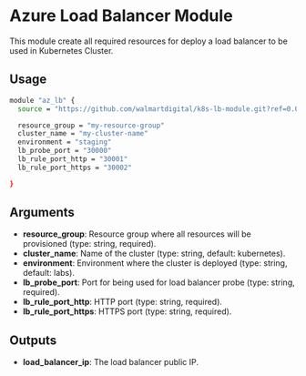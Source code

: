 # Azure Load Balancer Module

This module create all required resources for deploy a load balancer to be used in Kubernetes Cluster.

## Usage

```bash
module "az_lb" {
  source = "https://github.com/walmartdigital/k8s-lb-module.git?ref=0.0.1"

  resource_group = "my-resource-group"
  cluster_name = "my-cluster-name"
  environment = "staging"
  lb_probe_port = "30000"
  lb_rule_port_http = "30001"
  lb_rule_port_https = "30002"

}
```

## Arguments

* **resource_group**: Resource group where all resources will be provisioned (type: string, required).
* **cluster_name**: Name of the cluster (type: string, default: kubernetes).
* **environment**: Environment where the cluster is deployed (type: string, default: labs).
* **lb_probe_port**: Port for being used for load balancer probe (type: string, required).
* **lb_rule_port_http**: HTTP port (type: string, required).
* **lb_rule_port_https**: HTTPS port (type: string, required).


## Outputs

* **load_balancer_ip**: The load balancer public IP.